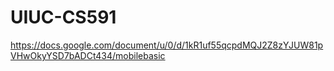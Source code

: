 # UIUC-CS591
https://docs.google.com/document/u/0/d/1kR1uf55qcpdMQJ2Z8zYJUW81pVHwOkyYSD7bADCt434/mobilebasic
